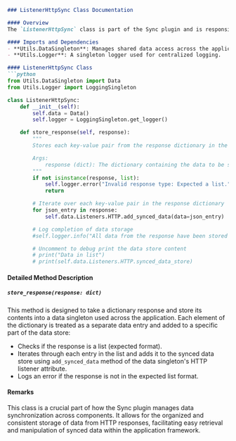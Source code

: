 ```markdown
### ListenerHttpSync Class Documentation

#### Overview
The `ListenerHttpSync` class is part of the Sync plugin and is responsible for managing and storing JSON data responses into a data singleton. This class specifically handles HTTP listener responses and ensures that data is properly stored and logged.

#### Imports and Dependencies
- **Utils.DataSingleton**: Manages shared data access across the application.
- **Utils.Logger**: A singleton logger used for centralized logging.

#### ListenerHttpSync Class
```python
from Utils.DataSingleton import Data
from Utils.Logger import LoggingSingleton

class ListenerHttpSync:
    def __init__(self):
        self.data = Data()
        self.logger = LoggingSingleton.get_logger()

    def store_response(self, response):
        """
        Stores each key-value pair from the response dictionary in the data singleton.

        Args:
            response (dict): The dictionary containing the data to be stored. Each key-value pair in this dictionary will be added to the synced data store.
        """
        if not isinstance(response, list):
            self.logger.error("Invalid response type: Expected a list.")
            return

        # Iterate over each key-value pair in the response dictionary
        for json_entry in response:
            self.data.Listeners.HTTP.add_synced_data(data=json_entry)

        # Log completion of data storage
        #self.logger.info("All data from the response have been stored successfully.")

        # Uncomment to debug print the data store content
        # print("Data in list")
        # print(self.data.Listeners.HTTP.synced_data_store)
```

#### Detailed Method Description

##### `store_response(response: dict)`
This method is designed to take a dictionary response and store its contents into a data singleton used across the application. Each element of the dictionary is treated as a separate data entry and added to a specific part of the data store:
- Checks if the response is a list (expected format).
- Iterates through each entry in the list and adds it to the synced data store using `add_synced_data` method of the data singleton's HTTP listener attribute.
- Logs an error if the response is not in the expected list format.

#### Remarks
This class is a crucial part of how the Sync plugin manages data synchronization across components. It allows for the organized and consistent storage of data from HTTP responses, facilitating easy retrieval and manipulation of synced data within the application framework.

